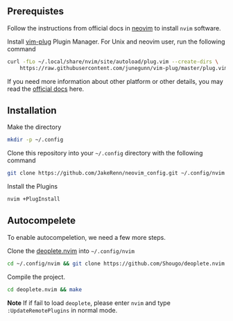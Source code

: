 ## Prerequistes

Follow the instructions from official docs in [neovim](https://github.com/neovim/neovim/wiki/Installing-Neovim) to install `nvim` software.

Install [vim-plug](https://github.com/junegunn/vim-plug) Plugin Manager. For Unix and neovim user, run the following command
```sh
curl -fLo ~/.local/share/nvim/site/autoload/plug.vim --create-dirs \
    https://raw.githubusercontent.com/junegunn/vim-plug/master/plug.vim
```
If you need more information about other platform or other details, you may read the [official docs](https://github.com/junegunn/vim-plug) here.

## Installation

Make the directory
```sh
mkdir -p ~/.config
```

Clone this repository into your `~/.config` directory with the following command
```sh
git clone https://github.com/JakeRenn/neovim_config.git ~/.config/nvim
```

Install the Plugins
```sh
nvim +PlugInstall
```


## Autocompelete
To enable autocompeletion, we need a few more steps.

Clone the [deoplete.nvim](https://github.com/Shougo/deoplete.nvim) into `~/.config/nvim`

```sh
cd ~/.config/nvim && git clone https://github.com/Shougo/deoplete.nvim.git
```

Compile the project.
```sh
cd deoplete.nvim && make
```

**Note** If if fail to load `deoplete`, please enter `nvim` and type `:UpdateRemotePlugins` in normal mode.


